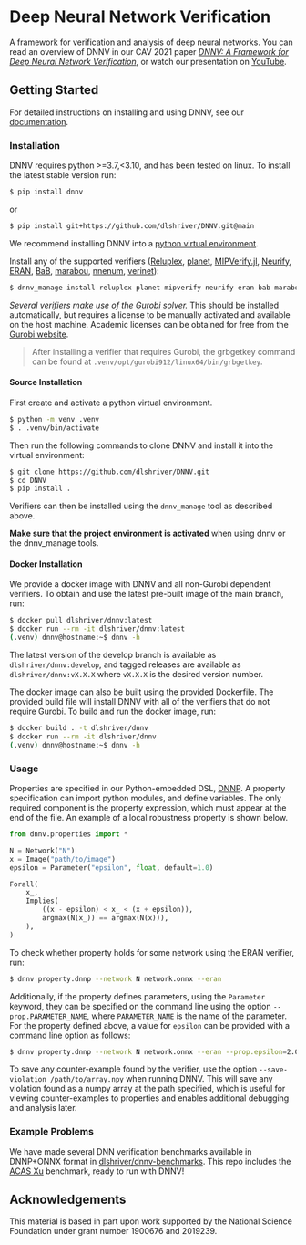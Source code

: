 # Deep Neural Network Verification

A framework for verification and analysis of deep neural networks. You can read an overview of DNNV in our CAV 2021 paper [*DNNV: A Framework for Deep Neural Network Verification*](https://arxiv.org/abs/2105.12841), or watch our presentation on [YouTube](https://youtu.be/GhXlONbvx1Y).

## Getting Started

For detailed instructions on installing and using DNNV, see our [documentation](https://dnnv.readthedocs.io/en/stable/).

### Installation

DNNV requires python >=3.7,<3.10, and has been tested on linux. To install the latest stable version run:

```bash
$ pip install dnnv
```

or

```bash
$ pip install git+https://github.com/dlshriver/DNNV.git@main
```

We recommend installing DNNV into a [python virtual environment](https://docs.python.org/3/tutorial/venv.html).

Install any of the supported verifiers ([Reluplex](https://github.com/guykatzz/ReluplexCav2017), [planet](https://github.com/progirep/planet), [MIPVerify.jl](https://github.com/vtjeng/MIPVerify.jl), [Neurify](https://github.com/tcwangshiqi-columbia/Neurify), [ERAN](https://github.com/eth-sri/eran), [BaB](https://github.com/oval-group/PLNN-verification), [marabou](https://github.com/NeuralNetworkVerification/Marabou), [nnenum](https://github.com/stanleybak/nnenum), [verinet](https://vas.doc.ic.ac.uk/software/neural/)):

```bash
$ dnnv_manage install reluplex planet mipverify neurify eran bab marabou nnenum verinet
```

*Several verifiers make use of the [Gurobi solver](https://www.gurobi.com/).* This should be installed automatically, but requires a license to be manually activated and available on the host machine. Academic licenses can be obtained for free from the [Gurobi website](https://user.gurobi.com/download/licenses/free-academic).

> After installing a verifier that requires Gurobi, the grbgetkey command can be found at `.venv/opt/gurobi912/linux64/bin/grbgetkey`.

#### Source Installation

First create and activate a python virtual environment.

```bash
$ python -m venv .venv
$ . .venv/bin/activate
```

Then run the following commands to clone DNNV and install it into the virtual environment:

```bash
$ git clone https://github.com/dlshriver/DNNV.git
$ cd DNNV
$ pip install .
```

Verifiers can then be installed using the `dnnv_manage` tool as described above.

**Make sure that the project environment is activated** when using dnnv or the dnnv_manage tools.

#### Docker Installation

We provide a docker image with DNNV and all non-Gurobi dependent verifiers. To obtain and use the latest pre-built image of the main branch, run:

```bash
$ docker pull dlshriver/dnnv:latest
$ docker run --rm -it dlshriver/dnnv:latest
(.venv) dnnv@hostname:~$ dnnv -h
```

The latest version of the develop branch is available as `dlshriver/dnnv:develop`, and tagged releases are available as `dlshriver/dnnv:vX.X.X` where `vX.X.X` is the desired version number.

The docker image can also be built using the provided Dockerfile. The provided build file will install DNNV with all of the verifiers that do not require Gurobi. To build and run the docker image, run:

```bash
$ docker build . -t dlshriver/dnnv
$ docker run --rm -it dlshriver/dnnv
(.venv) dnnv@hostname:~$ dnnv -h
```

### Usage

Properties are specified in our Python-embedded DSL, [DNNP](https://dnnv.readthedocs.io/en/latest/usage/specifying_properties.html). A property specification can import python modules, and define variables. The only required component is the property expression, which must appear at the end of the file. An example of a local robustness property is shown below.

```python
from dnnv.properties import *

N = Network("N")
x = Image("path/to/image")
epsilon = Parameter("epsilon", float, default=1.0)

Forall(
    x_,
    Implies(
        ((x - epsilon) < x_ < (x + epsilon)),
        argmax(N(x_)) == argmax(N(x))),
    ),
)
```

To check whether property holds for some network using the ERAN verifier, run:

```bash
$ dnnv property.dnnp --network N network.onnx --eran
```

Additionally, if the property defines parameters, using the `Parameter` keyword, they can be specified on the command line using the option `--prop.PARAMETER_NAME`, where `PARAMETER_NAME` is the name of the parameter. For the property defined above, a value for `epsilon` can be provided with a command line option as follows:

```bash
$ dnnv property.dnnp --network N network.onnx --eran --prop.epsilon=2.0
```

To save any counter-example found by the verifier, use the option `--save-violation /path/to/array.npy` when running DNNV. This will save any violation found as a numpy array at the path specified, which is useful for viewing counter-examples to properties and enables additional debugging and analysis later.

### Example Problems

We have made several DNN verification benchmarks available in DNNP+ONNX format in [dlshriver/dnnv-benchmarks](https://github.com/dlshriver/dnnv-benchmarks).
This repo includes the [ACAS Xu](https://github.com/dlshriver/dnnv-benchmarks/tree/main/benchmarks/ACAS_Xu) benchmark, ready to run with DNNV!

## Acknowledgements

This material is based in part upon work supported by the National Science Foundation under grant number 1900676 and 2019239.
